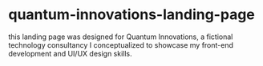 # quantum-innovations-landing-page
this landing page was designed for Quantum Innovations, a fictional technology consultancy I conceptualized to showcase my front-end development and UI/UX design skills.
